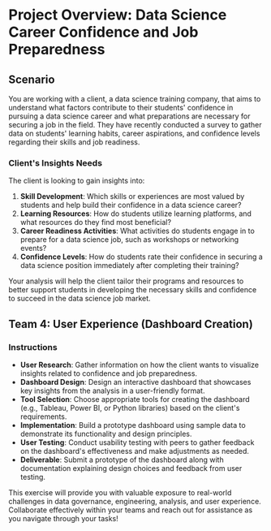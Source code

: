 # Project Overview: Data Science Career Confidence and Job Preparedness

## Scenario
You are working with a client, a data science training company, that aims to understand what factors contribute to their students' confidence in pursuing a data science career and what preparations are necessary for securing a job in the field. They have recently conducted a survey to gather data on students' learning habits, career aspirations, and confidence levels regarding their skills and job readiness.

### Client's Insights Needs
The client is looking to gain insights into:
1. **Skill Development**: Which skills or experiences are most valued by students and help build their confidence in a data science career?
2. **Learning Resources**: How do students utilize learning platforms, and what resources do they find most beneficial?
3. **Career Readiness Activities**: What activities do students engage in to prepare for a data science job, such as workshops or networking events?
4. **Confidence Levels**: How do students rate their confidence in securing a data science position immediately after completing their training?

Your analysis will help the client tailor their programs and resources to better support students in developing the necessary skills and confidence to succeed in the data science job market.


## Team 4: User Experience (Dashboard Creation)
### Instructions
- **User Research**: Gather information on how the client wants to visualize insights related to confidence and job preparedness.
- **Dashboard Design**: Design an interactive dashboard that showcases key insights from the analysis in a user-friendly format.
- **Tool Selection**: Choose appropriate tools for creating the dashboard (e.g., Tableau, Power BI, or Python libraries) based on the client's requirements.
- **Implementation**: Build a prototype dashboard using sample data to demonstrate its functionality and design principles.
- **User Testing**: Conduct usability testing with peers to gather feedback on the dashboard's effectiveness and make adjustments as needed.
- **Deliverable**: Submit a prototype of the dashboard along with documentation explaining design choices and feedback from user testing.


This exercise will provide you with valuable exposure to real-world challenges in data governance, engineering, analysis, and user experience. Collaborate effectively within your teams and reach out for assistance as you navigate through your tasks!

